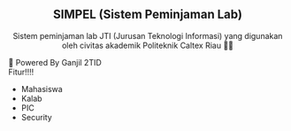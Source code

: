 <div align='center'>
  
## SIMPEL (Sistem Peminjaman Lab)
<p>Sistem peminjaman lab JTI (Jurusan Teknologi Informasi) yang digunakan oleh civitas akademik Politeknik Caltex Riau 👨‍💻</p>
</div>
🤖 Powered By Ganjil 2TID
<br>Fitur!!!!
<ul>
<li> Mahasiswa </li>
<li> Kalab  </li>
<li> PIC </li>
<li> Security </li>
</ul>
